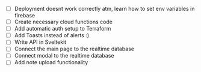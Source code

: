 - [ ] Deployment doesnt work correctly atm, learn how to set env variables in firebase
- [ ] Create necessary cloud functions code
- [ ] Add automatic auth setup to Terraform
- [ ] Add Toasts instead of alerts :)
- [ ] Write API in Sveltekit
- [ ] Connect the main page to the realtime database
- [ ] Connect modal to the realtime database
- [ ] Add note upload functionality
